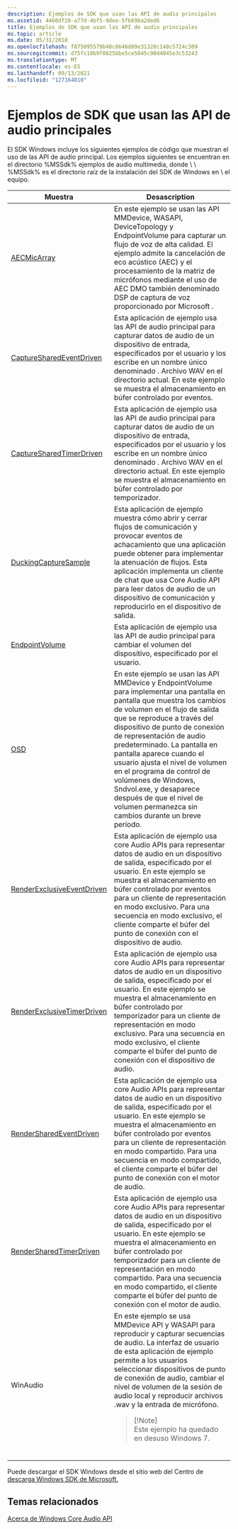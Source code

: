 ```yaml
---
description: Ejemplos de SDK que usan las API de audio principales
ms.assetid: 4460df28-a77d-4bf5-9dee-5fb69ba2ded6
title: Ejemplos de SDK que usan las API de audio principales
ms.topic: article
ms.date: 05/31/2018
ms.openlocfilehash: f875095579b40c6646d89e31328c148c5724c309
ms.sourcegitcommit: d75fc10b9f0825bbe5ce5045c90d4045e3c53243
ms.translationtype: MT
ms.contentlocale: es-ES
ms.lasthandoff: 09/13/2021
ms.locfileid: "127164810"
---
```

# <a name="sdk-samples-that-use-the-core-audio-apis"></a>Ejemplos de SDK que usan las API de audio principales

El SDK Windows incluye los siguientes ejemplos de código que muestran el uso de las API de audio principal. Los ejemplos siguientes se encuentran en el directorio %MSSdk% ejemplos de audio multimedia, donde \\ \\ %MSSdk% es el directorio raíz de la instalación del SDK de Windows en \\ el equipo.




| Muestra | Desascription | 
|--------|--------------|
| <a href="aecmicarray.md">AECMicArray</a> | En este ejemplo se usan las API MMDevice, WASAPI, DeviceTopology y EndpointVolume para capturar un flujo de voz de alta calidad. El ejemplo admite la cancelación de eco acústico (AEC) y el procesamiento de la matriz de micrófonos mediante el uso de AEC DMO también denominado DSP de captura de voz proporcionado por Microsoft . | 
| <a href="capturesharedeventdriven.md">CaptureSharedEventDriven</a> | Esta aplicación de ejemplo usa las API de audio principal para capturar datos de audio de un dispositivo de entrada, especificados por el usuario y los escribe en un nombre único denominado . Archivo WAV en el directorio actual. En este ejemplo se muestra el almacenamiento en búfer controlado por eventos. | 
| <a href="capturesharedtimerdriven.md">CaptureSharedTimerDriven</a> | Esta aplicación de ejemplo usa las API de audio principal para capturar datos de audio de un dispositivo de entrada, especificados por el usuario y los escribe en un nombre único denominado . Archivo WAV en el directorio actual. En este ejemplo se muestra el almacenamiento en búfer controlado por temporizador. | 
| <a href="duckingcapturesample.md">DuckingCaptureSample</a> | Esta aplicación de ejemplo muestra cómo abrir y cerrar flujos de comunicación y provocar eventos de achacamiento que una aplicación puede obtener para implementar la atenuación de flujos. Esta aplicación implementa un cliente de chat que usa Core Audio API para leer datos de audio de un dispositivo de comunicación y reproducirlo en el dispositivo de salida. | 
| <a href="endpointvolume.md">EndpointVolume</a> | Esta aplicación de ejemplo usa las API de audio principal para cambiar el volumen del dispositivo, especificado por el usuario. | 
| <a href="osd.md">OSD</a> | En este ejemplo se usan las API MMDevice y EndpointVolume para implementar una pantalla en pantalla que muestra los cambios de volumen en el flujo de salida que se reproduce a través del dispositivo de punto de conexión de representación de audio predeterminado. La pantalla en pantalla aparece cuando el usuario ajusta el nivel de volumen en el programa de control de volúmenes de Windows, Sndvol.exe, y desaparece después de que el nivel de volumen permanezca sin cambios durante un breve período. | 
| <a href="renderexclusiveeventdriven.md">RenderExclusiveEventDriven</a> | Esta aplicación de ejemplo usa core Audio APIs para representar datos de audio en un dispositivo de salida, especificado por el usuario. En este ejemplo se muestra el almacenamiento en búfer controlado por eventos para un cliente de representación en modo exclusivo. Para una secuencia en modo exclusivo, el cliente comparte el búfer del punto de conexión con el dispositivo de audio. | 
| <a href="renderexclusivetimerdriven.md">RenderExclusiveTimerDriven</a> | Esta aplicación de ejemplo usa core Audio APIs para representar datos de audio en un dispositivo de salida, especificado por el usuario. En este ejemplo se muestra el almacenamiento en búfer controlado por temporizador para un cliente de representación en modo exclusivo. Para una secuencia en modo exclusivo, el cliente comparte el búfer del punto de conexión con el dispositivo de audio. | 
| <a href="rendersharedeventdriven.md">RenderSharedEventDriven</a> | Esta aplicación de ejemplo usa core Audio APIs para representar datos de audio en un dispositivo de salida, especificado por el usuario. En este ejemplo se muestra el almacenamiento en búfer controlado por eventos para un cliente de representación en modo compartido. Para una secuencia en modo compartido, el cliente comparte el búfer del punto de conexión con el motor de audio. | 
| <a href="rendersharedtimerdriven.md">RenderSharedTimerDriven</a> | Esta aplicación de ejemplo usa core Audio APIs para representar datos de audio en un dispositivo de salida, especificado por el usuario. En este ejemplo se muestra el almacenamiento en búfer controlado por temporizador para un cliente de representación en modo compartido. Para una secuencia en modo compartido, el cliente comparte el búfer del punto de conexión con el motor de audio. | 
| WinAudio | En este ejemplo se usa MMDevice API y WASAPI para reproducir y capturar secuencias de audio. La interfaz de usuario de esta aplicación de ejemplo permite a los usuarios seleccionar dispositivos de punto de conexión de audio, cambiar el nivel de volumen de la sesión de audio local y reproducir archivos .wav y la entrada de micrófono.<blockquote>[!Note]<br />Este ejemplo ha quedado en desuso Windows 7.</blockquote><br /> | 




 

Puede descargar el SDK Windows desde el sitio web del Centro de [descarga Windows SDK de Microsoft.](https://developer.microsoft.com/windows/downloads/sdk-archive/)

## <a name="related-topics"></a>Temas relacionados

<dl> <dt>

[Acerca de Windows Core Audio API](about-the-windows-core-audio-apis.md)
</dt> </dl>

 

 




